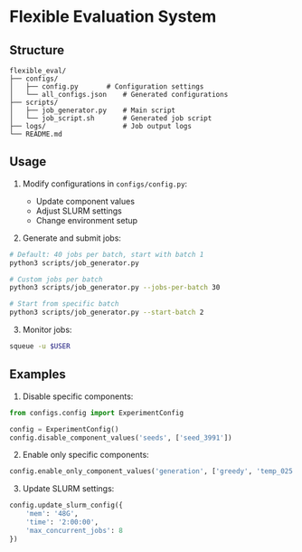 # Flexible Evaluation System

## Structure
```
flexible_eval/
├── configs/
│   ├── config.py       # Configuration settings
│   └── all_configs.json    # Generated configurations
├── scripts/
│   ├── job_generator.py    # Main script
│   └── job_script.sh       # Generated job script
├── logs/                   # Job output logs
└── README.md
```

## Usage

1. Modify configurations in `configs/config.py`:
   - Update component values
   - Adjust SLURM settings
   - Change environment setup

2. Generate and submit jobs:
```bash
# Default: 40 jobs per batch, start with batch 1
python3 scripts/job_generator.py

# Custom jobs per batch
python3 scripts/job_generator.py --jobs-per-batch 30

# Start from specific batch
python3 scripts/job_generator.py --start-batch 2
```

3. Monitor jobs:
```bash
squeue -u $USER
```

## Examples

1. Disable specific components:
```python
from configs.config import ExperimentConfig

config = ExperimentConfig()
config.disable_component_values('seeds', ['seed_3991'])
```

2. Enable only specific components:
```python
config.enable_only_component_values('generation', ['greedy', 'temp_025'])
```

3. Update SLURM settings:
```python
config.update_slurm_config({
    'mem': '48G',
    'time': '2:00:00',
    'max_concurrent_jobs': 8
})
```
